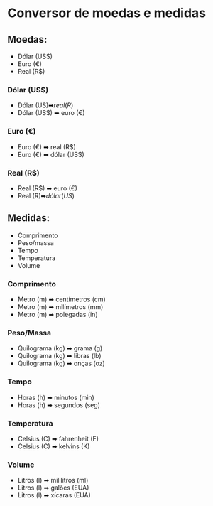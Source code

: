 # Conversor de moedas e medidas

## Moedas:

- Dólar (US$)
- Euro (€)
- Real (R$)

### Dólar (US$)
- Dólar (US$) ➡ real (R$)
- Dólar (US$) ➡ euro (€)

### Euro (€)
- Euro (€) ➡ real (R$)
- Euro (€) ➡ dólar (US$)

### Real (R$)
- Real (R$) ➡ euro (€)
- Real (R$) ➡ dólar (US$)

## Medidas:
- Comprimento
- Peso/massa
- Tempo
- Temperatura
- Volume

### Comprimento
- Metro (m) ➡ centímetros (cm)
- Metro (m) ➡ milímetros (mm)
- Metro (m) ➡ polegadas (in)

### Peso/Massa
- Quilograma (kg) ➡ grama (g)
- Quilograma (kg) ➡ libras (lb)
- Quilograma (kg) ➡ onças (oz)

### Tempo
- Horas (h) ➡ minutos (min)
- Horas (h) ➡ segundos (seg)

### Temperatura
- Celsius (C) ➡ fahrenheit (F)
- Celsius (C) ➡ kelvins (K)

### Volume
- Litros (l) ➡ mililitros (ml)
- Litros (l) ➡ galões (EUA)
- Litros (l) ➡ xícaras (EUA)
